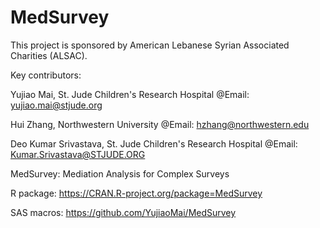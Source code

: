 # MedSurvey
This project is sponsored by American Lebanese Syrian Associated Charities (ALSAC).

Key contributors: 

Yujiao Mai, St. Jude Children's Research Hospital @Email: yujiao.mai@stjude.org

Hui Zhang, Northwestern University @Email: hzhang@northwestern.edu

Deo Kumar Srivastava, St. Jude Children's Research Hospital @Email: Kumar.Srivastava@STJUDE.ORG

MedSurvey: Mediation Analysis for Complex Surveys 

R package: https://CRAN.R-project.org/package=MedSurvey 

SAS macros: https://github.com/YujiaoMai/MedSurvey

